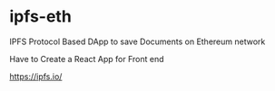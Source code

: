 # ipfs-eth
IPFS Protocol Based DApp to save Documents on Ethereum network

Have to Create a React App for Front end

https://ipfs.io/
